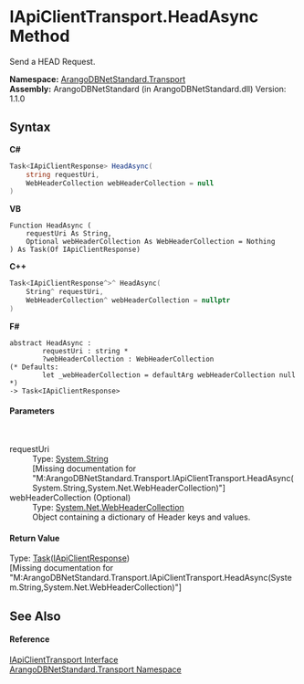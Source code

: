 # IApiClientTransport.HeadAsync Method 
 

Send a HEAD Request.

**Namespace:**&nbsp;<a href="0fdf78df-9dac-9941-2b28-85eebb12114f">ArangoDBNetStandard.Transport</a><br />**Assembly:**&nbsp;ArangoDBNetStandard (in ArangoDBNetStandard.dll) Version: 1.1.0

## Syntax

**C#**<br />
``` C#
Task<IApiClientResponse> HeadAsync(
	string requestUri,
	WebHeaderCollection webHeaderCollection = null
)
```

**VB**<br />
``` VB
Function HeadAsync ( 
	requestUri As String,
	Optional webHeaderCollection As WebHeaderCollection = Nothing
) As Task(Of IApiClientResponse)
```

**C++**<br />
``` C++
Task<IApiClientResponse^>^ HeadAsync(
	String^ requestUri, 
	WebHeaderCollection^ webHeaderCollection = nullptr
)
```

**F#**<br />
``` F#
abstract HeadAsync : 
        requestUri : string * 
        ?webHeaderCollection : WebHeaderCollection 
(* Defaults:
        let _webHeaderCollection = defaultArg webHeaderCollection null
*)
-> Task<IApiClientResponse> 

```


#### Parameters
&nbsp;<dl><dt>requestUri</dt><dd>Type: <a href="https://docs.microsoft.com/dotnet/api/system.string" target="_blank" rel="noopener noreferrer">System.String</a><br />\[Missing <param name="requestUri"/> documentation for "M:ArangoDBNetStandard.Transport.IApiClientTransport.HeadAsync(System.String,System.Net.WebHeaderCollection)"\]</dd><dt>webHeaderCollection (Optional)</dt><dd>Type: <a href="https://docs.microsoft.com/dotnet/api/system.net.webheadercollection" target="_blank" rel="noopener noreferrer">System.Net.WebHeaderCollection</a><br />Object containing a dictionary of Header keys and values.</dd></dl>

#### Return Value
Type: <a href="https://docs.microsoft.com/dotnet/api/system.threading.tasks.task-1" target="_blank" rel="noopener noreferrer">Task</a>(<a href="9efc4502-8d07-3524-7679-526da9957297">IApiClientResponse</a>)<br />\[Missing <returns> documentation for "M:ArangoDBNetStandard.Transport.IApiClientTransport.HeadAsync(System.String,System.Net.WebHeaderCollection)"\]

## See Also


#### Reference
<a href="195ac3ac-9de2-b86f-d7e0-b5076c107a46">IApiClientTransport Interface</a><br /><a href="0fdf78df-9dac-9941-2b28-85eebb12114f">ArangoDBNetStandard.Transport Namespace</a><br />